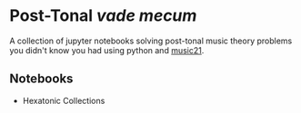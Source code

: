# Post-Tonal ___vade mecum___
A collection of jupyter notebooks solving post-tonal music theory problems you didn't know you had using python and [music21](https://github.com/cuthbertLab/music21 "Awesome python library for computational music analyses and computational musicology written by Myke Cuthbert, et al."). 
## Notebooks
- Hexatonic Collections
